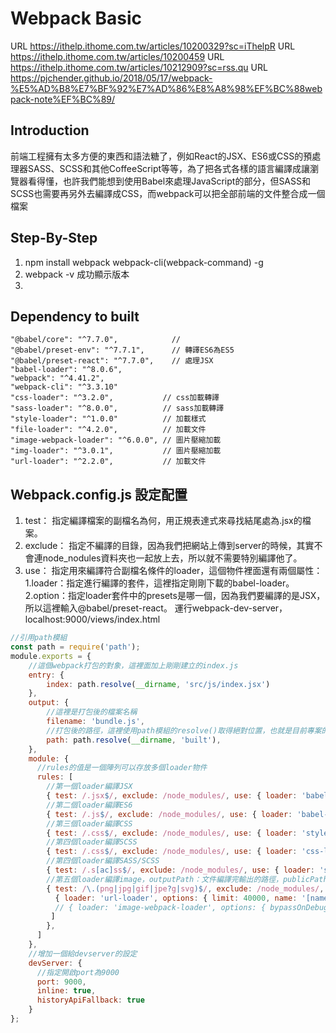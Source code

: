 # Webpack Basic
URL https://ithelp.ithome.com.tw/articles/10200329?sc=iThelpR
URL https://ithelp.ithome.com.tw/articles/10200459
URL https://ithelp.ithome.com.tw/articles/10212909?sc=rss.qu
URL https://pjchender.github.io/2018/05/17/webpack-%E5%AD%B8%E7%BF%92%E7%AD%86%E8%A8%98%EF%BC%88webpack-note%EF%BC%89/
## Introduction
前端工程擁有太多方便的東西和語法糖了，例如React的JSX、ES6或CSS的預處理器SASS、SCSS和其他CoffeeScript等等，為了把各式各樣的語言編譯成讓瀏覽器看得懂，也許我們能想到使用Babel來處理JavaScript的部分，但SASS和SCSS也需要再另外去編譯成CSS，而webpack可以把全部前端的文件整合成一個檔案
## Step-By-Step
1. npm install webpack webpack-cli(webpack-command) -g
2. webpack -v 成功顯示版本
3. 

## Dependency to built
    "@babel/core": "^7.7.0",		    // 
    "@babel/preset-env": "^7.7.1",	    // 轉譯ES6為ES5
    "@babel/preset-react": "^7.7.0",	// 處理JSX
    "babel-loader": "^8.0.6",
    "webpack": "^4.41.2",
    "webpack-cli": "^3.3.10"
    "css-loader": "^3.2.0",           // css加載轉譯
    "sass-loader": "^8.0.0",          // sass加載轉譯
    "style-loader": "^1.0.0"          // 加載樣式
    "file-loader": "^4.2.0",          // 加載文件
    "image-webpack-loader": "^6.0.0", // 圖片壓縮加載
    "img-loader": "^3.0.1",           // 圖片壓縮加載
    "url-loader": "^2.2.0",           // 加載文件

## Webpack.config.js 設定配置
1. test：
	指定編譯檔案的副檔名為何，用正規表達式來尋找結尾處為.jsx的檔案。
2. exclude：
	指定不編譯的目錄，因為我們把網站上傳到server的時候，其實不會連node_nodules資料夾也一起放上去，所以就不需要特別編譯他了。
3. use：
	指定用來編譯符合副檔名條件的loader，這個物件裡面還有兩個屬性：
    1.loader：指定進行編譯的套件，這裡指定剛剛下載的babel-loader。
    2.option：指定loader套件中的presets是哪一個，因為我們要編譯的是JSX，所以這裡輸入@babel/preset-react。
運行webpack-dev-server，localhost:9000/views/index.html
```js
//引用path模組
const path = require('path');
module.exports = {
    //這個webpack打包的對象，這裡面加上剛剛建立的index.js
    entry: {
        index: path.resolve(__dirname, 'src/js/index.jsx')
    },
    output: {
        //這裡是打包後的檔案名稱
        filename: 'bundle.js',
        //打包後的路徑，這裡使用path模組的resolve()取得絕對位置，也就是目前專案的根目錄
        path: path.resolve(__dirname, 'built'),
    },
    module: {
      //rules的值是一個陣列可以存放多個loader物件
      rules: [
        //第一個loader編譯JSX
        { test: /.jsx$/, exclude: /node_modules/, use: { loader: 'babel-loader', options: { presets: ['@babel/preset-react', '@babel/preset-env'] } } },
        //第二個loader編譯ES6
        { test: /.js$/, exclude: /node_modules/, use: { loader: 'babel-loader', options: { presets: ['@babel/preset-env'] } } },
        //第三個loader編譯CSS
        { test: /.css$/, exclude: /node_modules/, use: { loader: 'style-loader' } },
        //第四個loader編譯SCSS
        { test: /.css$/, exclude: /node_modules/, use: { loader: 'css-loader' } },
        //第四個loader編譯SASS/SCSS
        { test: /.s[ac]ss$/, exclude: /node_modules/, use: { loader: 'sass-loader' } }，
        //第五個loader編譯image，outputPath：文件編譯完輸出的路徑，publicPath：資源開放目錄
        { test: /\.(png|jpg|gif|jpe?g|svg)$/, exclude: /node_modules/, use: [ 
          { loader: 'url-loader', options: { limit: 40000, name: '[name].[ext]', outputPath:  '../src/asset', publicPath: '/src/asset' } },
          // { loader: 'image-webpack-loader', options: { bypassOnDebug: true } }
         ]
        },
      ]
    },
    //增加一個給devserver的設定
    devServer: {
      //指定開啟port為9000
      port: 9000,
      inline: true,
      historyApiFallback: true
    }
};
```
